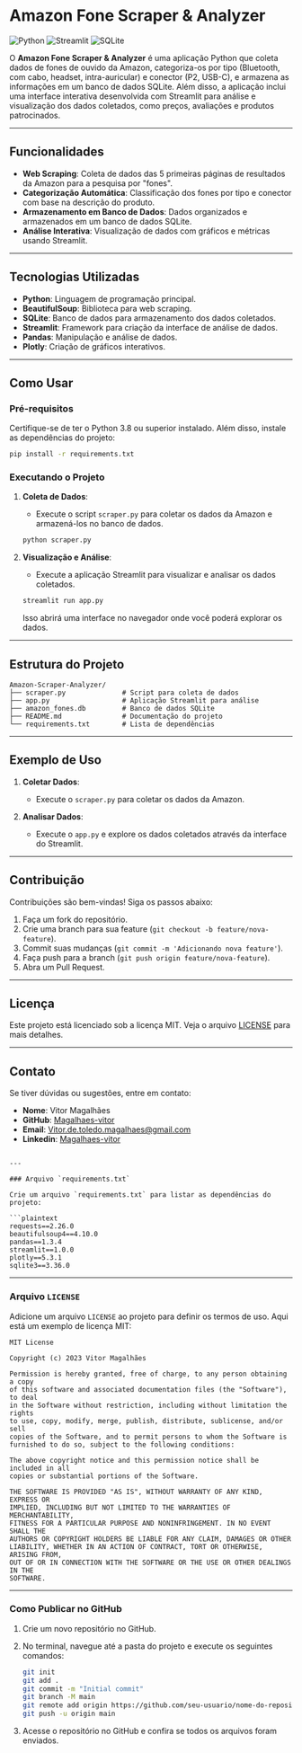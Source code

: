 # Amazon Fone Scraper & Analyzer

![Python](https://img.shields.io/badge/Python-3.8%2B-blue)
![Streamlit](https://img.shields.io/badge/Streamlit-1.0%2B-orange)
![SQLite](https://img.shields.io/badge/SQLite-3.0%2B-green)

O **Amazon Fone Scraper & Analyzer** é uma aplicação Python que coleta dados de fones de ouvido da Amazon, categoriza-os por tipo (Bluetooth, com cabo, headset, intra-auricular) e conector (P2, USB-C), e armazena as informações em um banco de dados SQLite. Além disso, a aplicação inclui uma interface interativa desenvolvida com Streamlit para análise e visualização dos dados coletados, como preços, avaliações e produtos patrocinados.

---

## Funcionalidades

- **Web Scraping**: Coleta de dados das 5 primeiras páginas de resultados da Amazon para a pesquisa por "fones".
- **Categorização Automática**: Classificação dos fones por tipo e conector com base na descrição do produto.
- **Armazenamento em Banco de Dados**: Dados organizados e armazenados em um banco de dados SQLite.
- **Análise Interativa**: Visualização de dados com gráficos e métricas usando Streamlit.

---

## Tecnologias Utilizadas

- **Python**: Linguagem de programação principal.
- **BeautifulSoup**: Biblioteca para web scraping.
- **SQLite**: Banco de dados para armazenamento dos dados coletados.
- **Streamlit**: Framework para criação da interface de análise de dados.
- **Pandas**: Manipulação e análise de dados.
- **Plotly**: Criação de gráficos interativos.

---

## Como Usar

### Pré-requisitos

Certifique-se de ter o Python 3.8 ou superior instalado. Além disso, instale as dependências do projeto:

```bash
pip install -r requirements.txt
```

### Executando o Projeto

1. **Coleta de Dados**:
   - Execute o script `scraper.py` para coletar os dados da Amazon e armazená-los no banco de dados.

   ```bash
   python scraper.py
   ```

2. **Visualização e Análise**:
   - Execute a aplicação Streamlit para visualizar e analisar os dados coletados.

   ```bash
   streamlit run app.py
   ```

   Isso abrirá uma interface no navegador onde você poderá explorar os dados.

---

## Estrutura do Projeto

```
Amazon-Scraper-Analyzer/
├── scraper.py              # Script para coleta de dados
├── app.py                  # Aplicação Streamlit para análise
├── amazon_fones.db         # Banco de dados SQLite
├── README.md               # Documentação do projeto
└── requirements.txt        # Lista de dependências
```

---

## Exemplo de Uso

1. **Coletar Dados**:
   - Execute o `scraper.py` para coletar os dados da Amazon.

2. **Analisar Dados**:
   - Execute o `app.py` e explore os dados coletados através da interface do Streamlit.

---

## Contribuição

Contribuições são bem-vindas! Siga os passos abaixo:

1. Faça um fork do repositório.
2. Crie uma branch para sua feature (`git checkout -b feature/nova-feature`).
3. Commit suas mudanças (`git commit -m 'Adicionando nova feature'`).
4. Faça push para a branch (`git push origin feature/nova-feature`).
5. Abra um Pull Request.

---

## Licença

Este projeto está licenciado sob a licença MIT. Veja o arquivo [LICENSE](LICENSE) para mais detalhes.

---

## Contato

Se tiver dúvidas ou sugestões, entre em contato:

- **Nome**: Vitor Magalhães
- **GitHub**: [Magalhaes-vitor](https://github.com/Magalhaes-vitor)
- **Email**: Vitor.de.toledo.magalhaes@gmail.com 
- **Linkedin**: [Magalhaes-vitor](https://www.linkedin.com/in/magalhaes-vitor)
```

---

### Arquivo `requirements.txt`

Crie um arquivo `requirements.txt` para listar as dependências do projeto:

```plaintext
requests==2.26.0
beautifulsoup4==4.10.0
pandas==1.3.4
streamlit==1.0.0
plotly==5.3.1
sqlite3==3.36.0
```

---

### Arquivo `LICENSE`

Adicione um arquivo `LICENSE` ao projeto para definir os termos de uso. Aqui está um exemplo de licença MIT:

```plaintext
MIT License

Copyright (c) 2023 Vitor Magalhães

Permission is hereby granted, free of charge, to any person obtaining a copy
of this software and associated documentation files (the "Software"), to deal
in the Software without restriction, including without limitation the rights
to use, copy, modify, merge, publish, distribute, sublicense, and/or sell
copies of the Software, and to permit persons to whom the Software is
furnished to do so, subject to the following conditions:

The above copyright notice and this permission notice shall be included in all
copies or substantial portions of the Software.

THE SOFTWARE IS PROVIDED "AS IS", WITHOUT WARRANTY OF ANY KIND, EXPRESS OR
IMPLIED, INCLUDING BUT NOT LIMITED TO THE WARRANTIES OF MERCHANTABILITY,
FITNESS FOR A PARTICULAR PURPOSE AND NONINFRINGEMENT. IN NO EVENT SHALL THE
AUTHORS OR COPYRIGHT HOLDERS BE LIABLE FOR ANY CLAIM, DAMAGES OR OTHER
LIABILITY, WHETHER IN AN ACTION OF CONTRACT, TORT OR OTHERWISE, ARISING FROM,
OUT OF OR IN CONNECTION WITH THE SOFTWARE OR THE USE OR OTHER DEALINGS IN THE
SOFTWARE.
```

---

### Como Publicar no GitHub

1. Crie um novo repositório no GitHub.
2. No terminal, navegue até a pasta do projeto e execute os seguintes comandos:

   ```bash
   git init
   git add .
   git commit -m "Initial commit"
   git branch -M main
   git remote add origin https://github.com/seu-usuario/nome-do-repositorio.git
   git push -u origin main
   ```

3. Acesse o repositório no GitHub e confira se todos os arquivos foram enviados.
